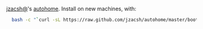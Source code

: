 [jzacsh@](http://jzacsh.com/)'s [autohome](http://github.com/jzacsh/autohome).
Install on new machines, with:
```bash
  bash -c "`curl -sL https://raw.github.com/jzacsh/autohome/master/bootstrap.sh` jzacsh/autohome"
```
